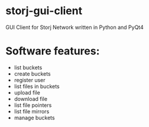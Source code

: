 # storj-gui-client
GUI Client for Storj Network written in Python and PyQt4

# Software features:
- list buckets
- create buckets
- register user
- list files in buckets
- upload file
- download file
- list file pointers
- list file mirrors
- manage buckets

